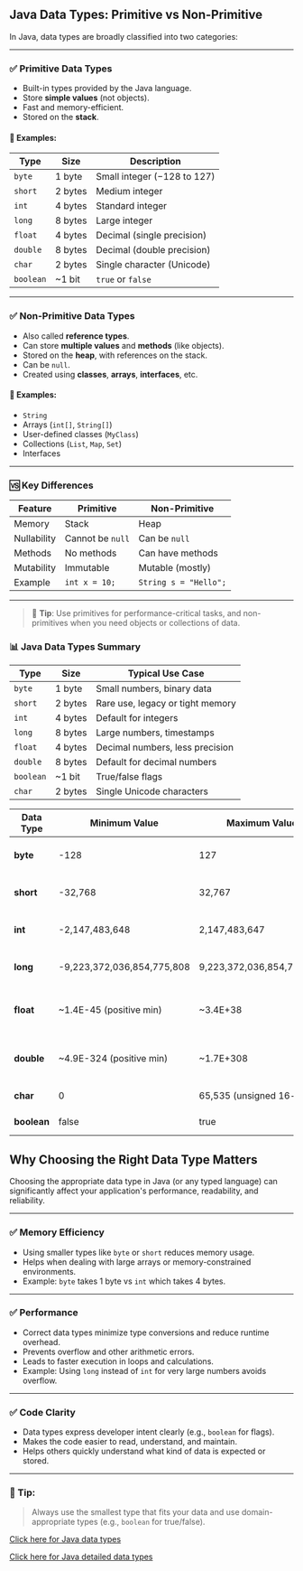 ## Java Data Types: Primitive vs Non-Primitive

In Java, data types are broadly classified into two categories:

---

### ✅ Primitive Data Types

- Built-in types provided by the Java language.
- Store **simple values** (not objects).
- Fast and memory-efficient.
- Stored on the **stack**.

#### 🔹 Examples:

| Type     | Size     | Description                 |
|----------|----------|-----------------------------|
| `byte`   | 1 byte   | Small integer (−128 to 127) |
| `short`  | 2 bytes  | Medium integer              |
| `int`    | 4 bytes  | Standard integer            |
| `long`   | 8 bytes  | Large integer               |
| `float`  | 4 bytes  | Decimal (single precision)  |
| `double` | 8 bytes  | Decimal (double precision)  |
| `char`   | 2 bytes  | Single character (Unicode)  |
| `boolean`| ~1 bit   | `true` or `false`           |

---

### ✅ Non-Primitive Data Types

- Also called **reference types**.
- Can store **multiple values** and **methods** (like objects).
- Stored on the **heap**, with references on the stack.
- Can be `null`.
- Created using **classes**, **arrays**, **interfaces**, etc.

#### 🔹 Examples:
- `String`
- Arrays (`int[]`, `String[]`)
- User-defined classes (`MyClass`)
- Collections (`List`, `Map`, `Set`)
- Interfaces

---

### 🆚 Key Differences

| Feature             | Primitive           | Non-Primitive             |
|---------------------|---------------------|----------------------------|
| Memory              | Stack               | Heap                      |
| Nullability         | Cannot be `null`    | Can be `null`             |
| Methods             | No methods          | Can have methods          |
| Mutability          | Immutable           | Mutable (mostly)          |
| Example             | `int x = 10;`       | `String s = "Hello";`     |

---

> 🧠 **Tip**: Use primitives for performance-critical tasks, and non-primitives when you need objects or collections of data.




### 📊 Java Data Types Summary

| Type     | Size     | Typical Use Case               |
|----------|----------|--------------------------------|
| `byte`   | 1 byte   | Small numbers, binary data     |
| `short`  | 2 bytes  | Rare use, legacy or tight memory |
| `int`    | 4 bytes  | Default for integers           |
| `long`   | 8 bytes  | Large numbers, timestamps      |
| `float`  | 4 bytes  | Decimal numbers, less precision |
| `double` | 8 bytes  | Default for decimal numbers    |
| `boolean`| ~1 bit   | True/false flags               |
| `char`   | 2 bytes  | Single Unicode characters      |


| Data Type  | Minimum Value                           | Maximum Value                          | Notes                                  |
|------------|-----------------------------------------|----------------------------------------|----------------------------------------|
| **byte**   | -128                                    | 127                                    | 8-bit signed integer                   |
| **short**  | -32,768                                 | 32,767                                 | 16-bit signed integer                  |
| **int**    | -2,147,483,648                          | 2,147,483,647                          | 32-bit signed integer                  |
| **long**   | -9,223,372,036,854,775,808              | 9,223,372,036,854,775,807              | 64-bit signed integer                  |
| **float**  | ~1.4E-45 (positive min)                 | ~3.4E+38                               | 32-bit IEEE 754 floating point         |
| **double** | ~4.9E-324 (positive min)                | ~1.7E+308                              | 64-bit IEEE 754 floating point         |
| **char**   | 0                                       | 65,535 (unsigned 16-bit)               | Unicode character                      |
| **boolean**| false                                   | true                                   | Only two values                        |




## Why Choosing the Right Data Type Matters

Choosing the appropriate data type in Java (or any typed language) can significantly affect your application's performance, readability, and reliability.

---

### ✅ Memory Efficiency
- Using smaller types like `byte` or `short` reduces memory usage.
- Helps when dealing with large arrays or memory-constrained environments.
- Example: `byte` takes 1 byte vs `int` which takes 4 bytes.

---

### ✅ Performance
- Correct data types minimize type conversions and reduce runtime overhead.
- Prevents overflow and other arithmetic errors.
- Leads to faster execution in loops and calculations.
- Example: Using `long` instead of `int` for very large numbers avoids overflow.

---

### ✅ Code Clarity
- Data types express developer intent clearly (e.g., `boolean` for flags).
- Makes the code easier to read, understand, and maintain.
- Helps others quickly understand what kind of data is expected or stored.

---

### 🧠 Tip:
> Always use the smallest type that fits your data and use domain-appropriate types (e.g., `boolean` for true/false).



<a href="https://gist.github.com/igorbotian/ace3863672fb182c07ea88c57b355b98/">Click here for Java data types</a>

<a href="https://www.geeksforgeeks.org/data-types-in-java/">Click here for Java detailed data types</a>

